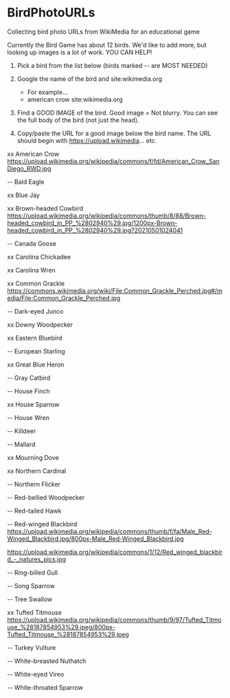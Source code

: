 # BirdPhotoURLs
Collecting bird photo URLs from WikiMedia for an educational game

Currently the Bird Game has about 12 birds. 
We'd like to add more, but looking up images is a lot of work. 
YOU CAN HELP!

1. Pick a bird from the list below (birds marked -- are MOST NEEDED)

2. Google the name of the bird and site:wikimedia.org
   - For example...
   - american crow site:wikimedia.org

3. Find a GOOD IMAGE of the bird.
   Good image = Not blurry. You can see the full body of the bird (not just the head).

4. Copy/paste the URL for a good image below the bird name. 
   The URL should begin with https://upload.wikimedia... etc.

xx American Crow
https://upload.wikimedia.org/wikipedia/commons/f/fd/American_Crow_SanDiego_RWD.jpg

-- Bald Eagle


xx Blue Jay


xx Brown-headed Cowbird
https://upload.wikimedia.org/wikipedia/commons/thumb/8/88/Brown-headed_cowbird_in_PP_%2802940%29.jpg/1200px-Brown-headed_cowbird_in_PP_%2802940%29.jpg?20210501024041

-- Canada Goose


xx Carolina Chickadee


xx Carolina Wren


xx Common Grackle
https://commons.wikimedia.org/wiki/File:Common_Grackle_Perched.jpg#/media/File:Common_Grackle_Perched.jpg

-- Dark-eyed Junco


xx Downy Woodpecker


xx Eastern Bluebird


-- European Starling


xx Great Blue Heron


-- Gray Catbird


-- House Finch


xx House Sparrow


-- House Wren


-- Killdeer


-- Mallard


xx Mourning Dove


xx Northern Cardinal


-- Northern Flicker


-- Red-bellied Woodpecker


-- Red-tailed Hawk



-- Red-winged Blackbird
https://upload.wikimedia.org/wikipedia/commons/thumb/f/fa/Male_Red-Winged_Blackbird.jpg/800px-Male_Red-Winged_Blackbird.jpg

https://upload.wikimedia.org/wikipedia/commons/1/12/Red_winged_blackbird_-_natures_pics.jpg



-- Ring-billed Gull


-- Song Sparrow


-- Tree Swallow


xx Tufted Titmouse
https://upload.wikimedia.org/wikipedia/commons/thumb/9/97/Tufted_Titmouse_%28187854953%29.jpeg/800px-Tufted_Titmouse_%28187854953%29.jpeg

-- Turkey Vulture


-- White-breasted Nuthatch


-- White-eyed Vireo


-- White-throated Sparrow



